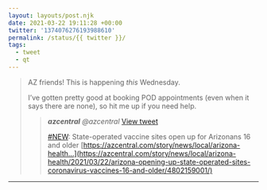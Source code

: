 ```yaml
---
layout: layouts/post.njk
date: 2021-03-22 19:11:28 +00:00
twitter: '1374076276193988610'
permalink: /status/{{ twitter }}/
tags: 
  - tweet
  - qt
---
```


> AZ friends! This is happening *this* Wednesday.
> 
> I’ve gotten pretty good at booking POD appointments (even when it says there are none), so hit me up if you need help. 
> 
> > <cite>**azcentral** @azcentral</cite> [View tweet](https://twitter.com/azcentral/status/1374062927490117633)
> > 
> > [#NEW](https://twitter.com/hashtag/NEW): State-operated vaccine sites open up for Arizonans 16 and older [https://azcentral.com/story/news/local/arizona-health…](https://azcentral.com/story/news/local/arizona-health/2021/03/22/arizona-opening-up-state-operated-sites-coronavirus-vaccines-16-and-older/4802159001/)

---
